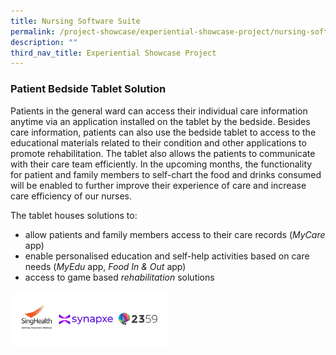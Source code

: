 ```yaml
---
title: Nursing Software Suite
permalink: /project-showcase/experiential-showcase-project/nursing-software-suite/
description: ""
third_nav_title: Experiential Showcase Project
---
```

### Patient Bedside Tablet Solution 

Patients in the general ward can access their individual care information anytime via an application installed on the tablet by the bedside. Besides care information, patients can also use the bedside tablet to access to the educational materials related to their condition and other applications to promote rehabilitation. The tablet also allows the patients to communicate with their care team efficiently. In the upcoming months, the functionality for patient and family members to self-chart the food and drinks consumed will be enabled to further improve their experience of care and increase care efficiency of our nurses.

The tablet houses solutions to: 
* allow patients and family members access to their care records (*MyCare* app)
* enable personalised education and self-help activities based on care needs (*MyEdu* app, *Food In &amp; Out* app)
* access to game based *rehabilitation* solutions

<img style="width:50%" src="/images/Experiential%20Showcases/Nursing%20Software%20suites/nursing%20software%20suites%20logo.png">